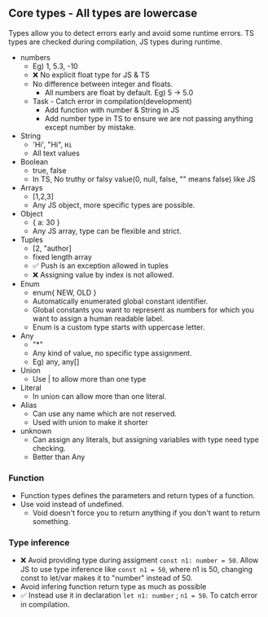 ## Core types - All types are lowercase
Types allow you to detect errors early and avoid some runtime errors.
TS types are checked during compilation, JS types during runtime.
- numbers
    - Eg) 1, 5.3, -10 
    - ❌ No explicit float type for JS & TS
    - No difference between integer and floats.
        - All numbers are float by default. Eg) 5 -> 5.0
    - Task - Catch error in compilation(development)
        - Add function with number & String in JS
        - Add number type in TS to ensure we are not passing anything except number by mistake.
- String 
    - 'Hi', "Hi", `Hi`
    - All text values
- Boolean
    - true, false
    - In TS, No truthy or falsy value(0, null, false, "" means false) like JS
- Arrays
    - [1,2,3]
    - Any JS object, more specific types are possible.
- Object
    - { a: 30 }
    - Any JS array, type can be flexible and strict.
- Tuples
    - [2, "author]
    - fixed length array
    - ✅ Push is an exception allowed in tuples
    - ❌ Assigning value by index is not allowed.
- Enum
    - enum{ NEW, OLD }
    - Automatically enumerated global constant identifier.
    - Global constants you want to represent as numbers for which you want to assign a human readable label.
    - Enum is a custom type starts with uppercase letter.
- Any
    - "*"
    - Any kind of value, no specific type assignment.
    - Eg) any, any[]
- Union
    - Use | to allow more than one type
- Literal
    - In union can allow more than one literal.
- Alias
    - Can use any name which are not reserved.
    - Used with union to make it shorter
- unknown
    - Can assign any literals, but assigning variables with type need type checking.
    - Better than Any

### Function
- Function types defines the parameters and return types of a function.
- Use void instead of undefined.
    - Void doesn't force you to return anything if you don't want to return something.

### Type inference
- ❌ Avoid providing type during assigment `const n1: number = 50`. Allow JS to use type inference like `const n1 = 50`, where n1 is 50, changing const to let/var makes it to "number" instead of 50.
- Avoid infering function return type as much as possible
-  ✅ Instead use it in declaration `let n1: number` ; `n1 = 50`. To catch error in compilation.